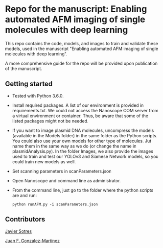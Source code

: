 # Repo for the manuscript: Enabling automated AFM imaging of single molecules with deep learning
This repo contains the code, models, and images to train and validate these models, used in the manuscript "Enabling automated AFM imaging of single molecules with deep learning".

A more comprehensive guide for the repo will be provided upon publication of the manuscript.

## Getting started
* Tested with Python 3.6.0.
* Install required packages. A list of our environment is provided in requirements.txt. We could not access the Nanoscope COM server from a virtual environment or container. Thus, be aware that some of the listed packages might not be needed.
* If you want to image plasmid DNA molecules, uncompress the models (available in the Models folder) in the same folder as the Python scripts. You could also use your own models for other type of molecules. Jut name them in the same way as we do (or change the name in plasmidAnalysis.py). In the folder Images, we also provide the images used to train and test our YOLOv3 and Siamese Network models, so you could train new models as well.
* Set scanning parameters in scanParameters.json
* Open Nanoscope and command line as administrator.
* From the command line, just go to the folder where the python scripts are and run:

    `python runAFM.py -i scanParameters.json`

## Contributors
[Javier Sotres](https://www.jsotres.com/)

[Juan F. Gonzalez-Martinez](https://github.com/juanfran2018)

